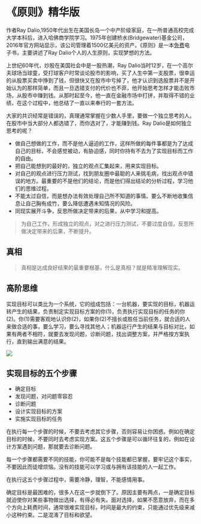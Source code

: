 ﻿# 《原则》精华版

作者Ray Dalio,1950年代出生在美国长岛一个中产阶级家庭，在一所普通高校完成大学本科后，进入哈佛商学院学习。1975年创建桥水(Bridgewater)基金公司，2016年官方网站显示，该公司管理着1500亿美元的资产。《原则》是一本[免费](http://www.bwater.com/Uploads/FileManager/Principles/Bridgewater-Associates-Ray-Dalio-Principles.pdf)电子书，主要讲述了Ray Dalio个人的人生原则，实现梦想的方法。

上世纪60年代，炒股在美国社会中是一股热潮，Ray Dalio当时12岁，在一个高尔夫球场当球童，受打球客户时常谈论股市的影响，买了人生中第一支股票，很幸运的从股票买卖中挣到了钱，但很快又在股市中亏掉了，他才认识到选股票并不是开始认为的那样简单，而且一旦选错支付的代价也不菲，他开始思考怎样才能击败市场，从股市中赚到钱。从那时起至今，他一直在金融市场中打拼，并取得不错的业绩，在这个过程中，他总结了一直以来奉行的一套方法。

大家的共识经常是错误的，真理通常掌握在少数人手里，要做一个独立思考的人。在股市中当大部分人都选错了，而你选对了，才能赚到钱。Ray Dalio是如何独立思考的呢？

* 做自己想做的工作，而不是他人逼迫的工作，这样所做的每件事都是为了达成自己的目标，不会感觉被动，有胁迫感，同时你持有不去为了实现目标而工作的自由。
* 把自己能想到的最好的，独立的观点汇集起来，用来实现目标。
* 对自己的观点进行压力测试，找到朋友圈中最聪的人来挑毛病，找出观点中错误的地方。最重要的不是他们的结论，而是他们得出结论的分析过程，学习他们的思维过程。
* 不能太过自信，而是想办法有效处理自己所不知道的事情。要么不断地收集信息让自己胸有成竹，要么降低遭遇未知情况的风险。
* 同现实展开斗争，反思所做决定带来的后果，从中学习和提高。

>为自己工作，形成独立的观点，对之进行压力测试，不要过度自信，反思所做决定带来的后果，不断提升。

## 真相

>真相是达成良好结果的最重要根基，什么是真相？就是精准理解现实。

## 高阶思维

实现目标可以类比为一个系统，它的组成包括：一台机器，要实现的目标，机器运转产生的结果，负责制定实现目标方案的你(1)，负责执行实现目标的任务的你(2)。你(1)需要客观地认识你(2)，如果你(2)不擅长或胜任当前任务，就合适的人来做合适的事，要么学习，要么寻找其他人；机器运行产生的结果与目标对比，如果有两者不相符，就要去发现问题，诊断问题，找出调整方案，并严格按方案执行，直到输出满意的结果。

![](http://i.imgur.com/P3f1yby.png)

## 实现目标的五个步骤

* 确定目标
* 发现问题，对问题零容忍
* 诊断问题
* 设计实现目标的方案
* 实施实现目标的任务

在执行每一个步骤的时候，不要去考虑其它步骤，否则容易让你困惑。例如在确定目标的时候，不要同时去考虑实现方案。这五个步骤是可以循环往复的，例如在设计方案遇到问题，那就要去诊断问题。

每一个步骤都需要不同的技能，你可能不是每个技能都已掌握，要牢记这个事实，不要因此而徒增烦恼。没有的技能可以学习或与拥有该技能的人一起工作。

在执行这五个步骤过程中，需要冷静，理智，不能感情用事。

确定目标是最困难的，很多人在这一步就倒下了。原因主要有两点，一是确定目标就迫使你对某些事物做出选择，有得必有失。面对选择，如果不愿意放弃，而在多个方向上耗费时间，通常很难实现目标，时间是最大的约束，只能通过优先级来减小这种约束。二是混淆了目标和欲望。
